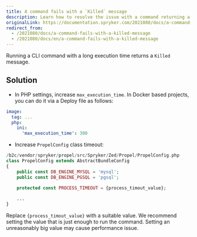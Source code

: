 ```yaml
---
title: A command fails with a `Killed` message
description: Learn how to resolve the issue with a command returning a `killed` message.
originalLink: https://documentation.spryker.com/2021080/docs/a-command-fails-with-a-killed-message
redirect_from:
  - /2021080/docs/a-command-fails-with-a-killed-message
  - /2021080/docs/en/a-command-fails-with-a-killed-message
---
```


Running a CLI command with a long execution time returns a `Killed` message.
 
## Solution

* In PHP settings, increase `max_execution_time`. In Docker based projects, you can do it via a Deploy file as follows:

```yaml
image:
  tag: ...
  php:
    ini:
      'max_execution_time': 300
```

* Increase `PropelConfig` class timeout:

```php
/b2c/vendor/spryker/propel/src/Spryker/Zed/Propel/PropelConfig.php
class PropelConfig extends AbstractBundleConfig
{
    public const DB_ENGINE_MYSQL = 'mysql';
    public const DB_ENGINE_PGSQL = 'pgsql';

    protected const PROCESS_TIMEOUT = {process_timout_value};
    
    ...
}
```
Replace `{process_timout_value}` with a suitable value. We recommend setting the value that is just enough to run the command. Setting an unreasonably big value may cause performance issue. 







